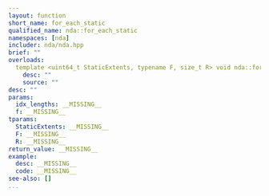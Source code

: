 ```yaml
---
layout: function
short_name: for_each_static
qualified_name: nda::for_each_static
namespaces: [nda]
includer: nda/nda.hpp
brief: ""
overloads:
  template <uint64_t StaticExtents, typename F, size_t R> void nda::for_each_static(std::array<long, R> idx_lengths, F && f):
    desc: ""
    source: ""
desc: ""
params:
  idx_lengths: __MISSING__
  f: __MISSING__
tparams:
  StaticExtents: __MISSING__
  F: __MISSING__
  R: __MISSING__
return_value: __MISSING__
example:
  desc: __MISSING__
  code: __MISSING__
see-also: []
...
```


